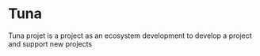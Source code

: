 # Tuna
Tuna projet is a project as an ecosystem development to develop a project and support new projects
